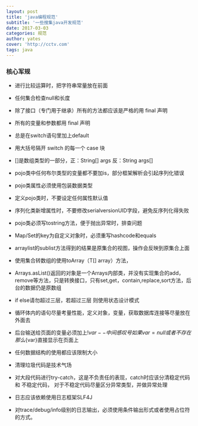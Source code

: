 ```yaml
---
layout: post
title: 'java编程规范'
subtitle: '一些搜集java开发规范'
date: 2017-03-03
categories: 规范
author: yates
cover: 'http://cctv.com'
tags: java
---
```


### 核心军规

- 进行比较运算时，把字符串常量放在前面

- 任何集合检查null和长度

- 除了接口（专门用于继承）所有的方法都应该是严格的用 final 声明

- 所有的变量和参数都用 final 声明

- 总是在switch语句里加上default

- 用大括号隔开 switch 的每一个 case 块

- []是数组类型的一部分，正：String[] args  反：String args[]

- pojo类中任何布尔类型的变量都不要加is，部分框架解析会引起序列化错误

- pojo类属性必须使用包装数据类型

- 定义pojo类时，不要设定任何属性默认值

- 序列化类新增属性时，不要修改serialversionUID字段，避免反序列化得失败

- pojo类必须写tostring方法，便于抛出异常时，排查问题

- Map/Set的key为自定义对象时，必须重写hashcode和equals

- arraylist的sublist方法得到的结果是原集合的视图，操作会反映到原集合上面

- 使用集合转数组的使用toArray（T[] array）方法，

- Arrays.asList()返回的对象是一个Arrays内部类，并没有实现集合的add，remove等方法，只是转换接口，只有set,get，contain,replace,sort方法，后台的数据仍是原数组

- if else请勿超过三层，若超过三层 则使用状态设计模式

- 循环体内的语句尽量考量性能，定义对象，变量，获取数据库连接等尽量放在外面去

- 后台输送给页面的变量必须加上$!{var} --中间感叹号 如果var=null 或者不存在 那么${var}直接显示在页面上

- 任何数据结构的使用都应该限制大小

- 清理垃圾代码是技术气场

- 对大段代码进行try-catch，这是不负责任的表现，catch时应该分清稳定代码和 不稳定代码，
对于不稳定代码尽量区分异常类型，并做异常处理

- 日志应该依赖使用日志框架SLF4J

- 对trace/debug/info级别的日志输出，必须使用条件输出形式或者使用占位符的方式。

